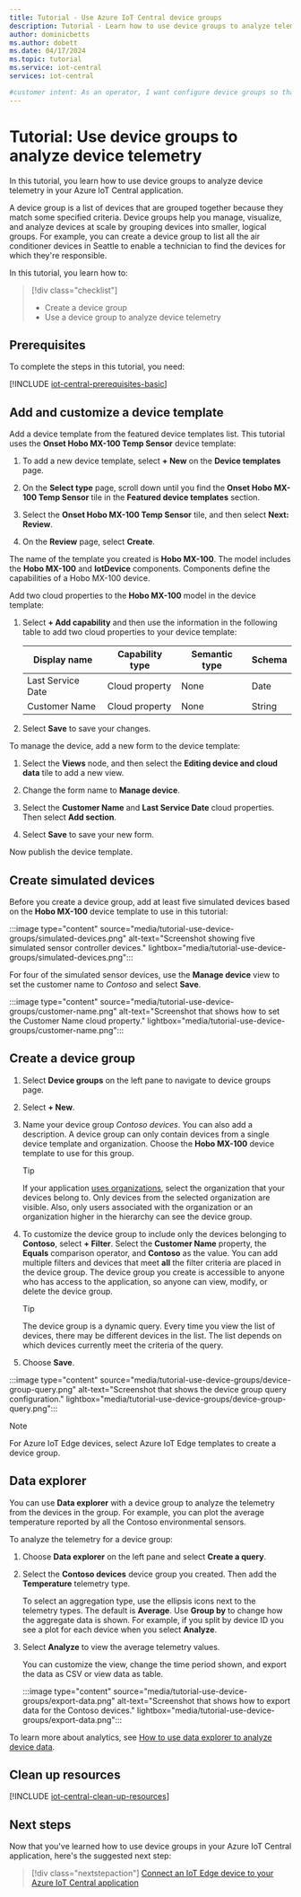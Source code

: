 ```yaml
---
title: Tutorial - Use Azure IoT Central device groups
description: Tutorial - Learn how to use device groups to analyze telemetry from  devices in your Azure IoT Central application.
author: dominicbetts
ms.author: dobett
ms.date: 04/17/2024
ms.topic: tutorial
ms.service: iot-central
services: iot-central

#customer intent: As an operator, I want configure device groups so that I can analyze my device telemetry.
---
```


# Tutorial: Use device groups to analyze device telemetry

In this tutorial, you learn how to use device groups to analyze device telemetry in your Azure IoT Central application.

A device group is a list of devices that are grouped together because they match some specified criteria. Device groups help you manage, visualize, and analyze devices at scale by grouping devices into smaller, logical groups. For example, you can create a device group to list all the air conditioner devices in Seattle to enable a technician to find the devices for which they're responsible.

In this tutorial, you learn how to:

> [!div class="checklist"]
> * Create a device group
> * Use a device group to analyze device telemetry

## Prerequisites

To complete the steps in this tutorial, you need:

[!INCLUDE [iot-central-prerequisites-basic](../../../includes/iot-central-prerequisites-basic.md)]

## Add and customize a device template

Add a device template from the featured device templates list. This tutorial uses the **Onset Hobo MX-100 Temp Sensor** device template:

1. To add a new device template, select **+ New** on the **Device templates** page.

1. On the **Select type** page, scroll down until you find the **Onset Hobo MX-100 Temp Sensor** tile in the **Featured device templates** section.

1. Select the **Onset Hobo MX-100 Temp Sensor** tile, and then select **Next: Review**.

1. On the **Review** page, select **Create**.

The name of the template you created is **Hobo MX-100**. The model includes the **Hobo MX-100** and **IotDevice** components. Components define the capabilities of a Hobo MX-100 device.

Add two cloud properties to the **Hobo MX-100** model in the device template:

1. Select **+ Add capability** and then use the information in the following table to add two cloud properties to your device template:

    | Display name      | Capability type | Semantic type | Schema |
    | ----------------- | --------------- | ------------- | ------ |
    | Last Service Date | Cloud property  | None          | Date   |
    | Customer Name     | Cloud property  | None          | String |

1. Select **Save** to save your changes.

To manage the device, add a new form to the device template:

1. Select the **Views** node, and then select the **Editing device and cloud data** tile to add a new view.

1. Change the form name to **Manage device**.

1. Select the **Customer Name** and **Last Service Date** cloud properties. Then select **Add section**.

1. Select **Save** to save your new form.

Now publish the device template.

## Create simulated devices

Before you create a device group, add at least five simulated devices based on the **Hobo MX-100** device template to use in this tutorial:

:::image type="content" source="media/tutorial-use-device-groups/simulated-devices.png" alt-text="Screenshot showing five simulated sensor controller devices." lightbox="media/tutorial-use-device-groups/simulated-devices.png":::

For four of the simulated sensor devices, use the **Manage device** view to set the customer name to *Contoso* and select **Save**.

:::image type="content" source="media/tutorial-use-device-groups/customer-name.png" alt-text="Screenshot that shows how to set the Customer Name cloud property." lightbox="media/tutorial-use-device-groups/customer-name.png":::

## Create a device group

1. Select **Device groups** on the left pane to navigate to device groups page.

1. Select **+ New**.

1. Name your device group *Contoso devices*. You can also add a description. A device group can only contain devices from a single device template and organization. Choose the **Hobo MX-100** device template to use for this group.

    > [!TIP]
    > If your application [uses organizations](howto-create-organizations.md), select the organization that your devices belong to. Only devices from the selected organization are visible. Also, only users associated with the organization or an organization higher in the hierarchy can see the device group.

1. To customize the device group to include only the devices belonging to **Contoso**, select **+ Filter**. Select the **Customer Name** property, the **Equals** comparison operator, and **Contoso** as the value. You can add multiple filters and devices that meet **all** the filter criteria are placed in the device group. The device group you create is accessible to anyone who has access to the application, so anyone can view, modify, or delete the device group.

    > [!TIP]
    > The device group is a dynamic query. Every time you view the list of devices, there may be different devices in the list. The list depends on which devices currently meet the criteria of the query.

1. Choose **Save**.

:::image type="content" source="media/tutorial-use-device-groups/device-group-query.png" alt-text="Screenshot that shows the device group query configuration." lightbox="media/tutorial-use-device-groups/device-group-query.png":::

> [!NOTE]
> For Azure IoT Edge devices, select Azure IoT Edge templates to create a device group.

## Data explorer

You can use **Data explorer** with a device group to analyze the telemetry from the devices in the group. For example, you can plot the average temperature reported by all the Contoso environmental sensors.

To analyze the telemetry for a device group:

1. Choose **Data explorer** on the left pane and select **Create a query**.

1. Select the **Contoso devices** device group you created. Then add the **Temperature** telemetry type.

    To select an aggregation type, use the ellipsis icons next to the telemetry types. The default is **Average**. Use **Group by** to change how the aggregate data is shown. For example, if you split by device ID you see a plot for each device when you select **Analyze**.

1. Select **Analyze** to view the average telemetry values.

    You can customize the view, change the time period shown, and export the data as CSV or view data as table.

    :::image type="content" source="media/tutorial-use-device-groups/export-data.png" alt-text="Screenshot that shows how to export data for the Contoso devices." lightbox="media/tutorial-use-device-groups/export-data.png":::

To learn more about analytics, see [How to use data explorer to analyze device data](howto-create-analytics.md).

## Clean up resources

[!INCLUDE [iot-central-clean-up-resources](../../../includes/iot-central-clean-up-resources.md)]

## Next steps

Now that you've learned how to use device groups in your Azure IoT Central application, here's the suggested next step:

> [!div class="nextstepaction"]
> [Connect an IoT Edge device to your Azure IoT Central application](tutorial-connect-iot-edge-device.md)
